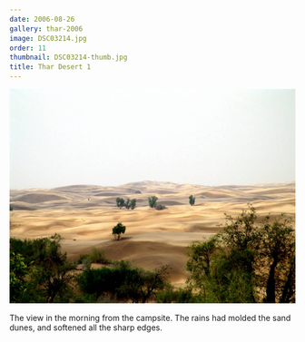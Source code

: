 ```yaml
---
date: 2006-08-26
gallery: thar-2006
image: DSC03214.jpg
order: 11
thumbnail: DSC03214-thumb.jpg
title: Thar Desert 1
---
```


![Thar Desert 1](./DSC03214.jpg)

The view in the morning from the campsite. The rains had molded the sand dunes, and softened all the sharp edges.